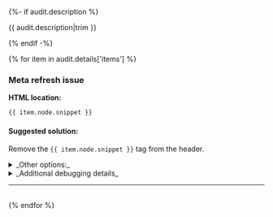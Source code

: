 {%- if audit.description %}

{{ audit.description|trim }}

{% endif -%}

{% for item in audit.details['items'] %}

### Meta refresh issue

__HTML location:__

```html
{{ item.node.snippet }}
```

#### Suggested solution:

Remove the `{{ item.node.snippet }}` tag from the header.

<details>
<summary>_Other options:_</summary>
{{ item.node.explanation|escape|replace('  ', '<br>') }}
</details>

<details>
<summary>_Additional debugging details_</summary>
Path:<br>
<code>{{ item.node.path }}</code><br>
Selector:<br>
<code>{{ item.node.selector }}</code>
</details>

<hr>

<br>
{% endfor %}